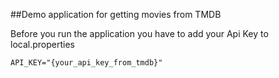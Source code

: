 ##Demo application for getting movies from TMDB

Before you run the application you have to add your Api Key to local.properties

```
API_KEY="{your_api_key_from_tmdb}"
```
